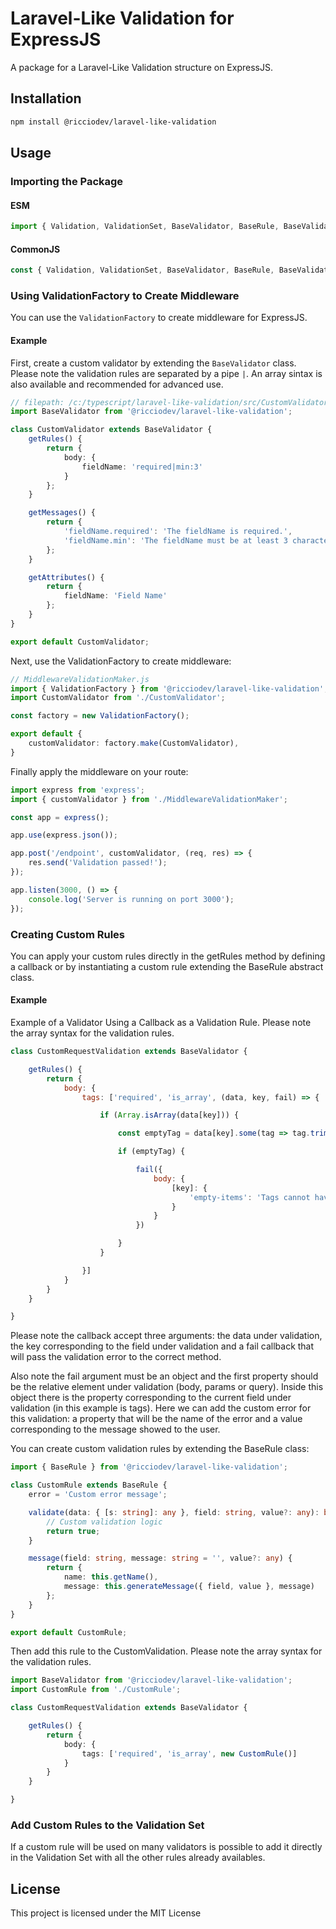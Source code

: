 # Laravel-Like Validation for ExpressJS

A package for a Laravel-Like Validation structure on ExpressJS.

## Installation

```sh
npm install @ricciodev/laravel-like-validation
```

## Usage

### Importing the Package

#### ESM
```typescript
import { Validation, ValidationSet, BaseValidator, BaseRule, BaseValidationSet, ValidationFactory } from '@ricciodev/laravel-like-validation';
```

#### CommonJS
```js
const { Validation, ValidationSet, BaseValidator, BaseRule, BaseValidationSet, ValidationFactory } = require('@ricciodev/laravel-like-validation');
```

### Using ValidationFactory to Create Middleware

You can use the `ValidationFactory` to create middleware for ExpressJS.

#### Example

First, create a custom validator by extending the `BaseValidator` class. Please note the validation rules are separated by a pipe ```|```.
An array sintax is also available and recommended for advanced use.

```typescript
// filepath: /c:/typescript/laravel-like-validation/src/CustomValidator.ts
import BaseValidator from '@ricciodev/laravel-like-validation';

class CustomValidator extends BaseValidator {
    getRules() {
        return {
            body: {
                fieldName: 'required|min:3'
            }
        };
    }

    getMessages() {
        return {
            'fieldName.required': 'The fieldName is required.',
            'fieldName.min': 'The fieldName must be at least 3 characters long.'
        };
    }

    getAttributes() {
        return {
            fieldName: 'Field Name'
        };
    }
}

export default CustomValidator;
```

Next, use the ValidationFactory to create middleware:

```typescript
// MiddlewareValidationMaker.js
import { ValidationFactory } from '@ricciodev/laravel-like-validation';
import CustomValidator from './CustomValidator';

const factory = new ValidationFactory();

export default {
    customValidator: factory.make(CustomValidator),
}
```

Finally apply the middleware on your route:

```typescript
import express from 'express';
import { customValidator } from './MiddlewareValidationMaker';

const app = express();

app.use(express.json());

app.post('/endpoint', customValidator, (req, res) => {
    res.send('Validation passed!');
});

app.listen(3000, () => {
    console.log('Server is running on port 3000');
});
```

### Creating Custom Rules
You can apply your custom rules directly in the getRules method by defining a callback or by instantiating a custom rule extending the BaseRule abstract class.

#### Example
Example of a Validator Using a Callback as a Validation Rule. Please note the array syntax for the validation rules.

```js
class CustomRequestValidation extends BaseValidator {

    getRules() {
        return {
            body: {
                tags: ['required', 'is_array', (data, key, fail) => {

                    if (Array.isArray(data[key])) {

                        const emptyTag = data[key].some(tag => tag.trim() === '');

                        if (emptyTag) {

                            fail({
                                body: {
                                    [key]: {
                                        'empty-items': 'Tags cannot have empty items'
                                    }
                                }
                            })

                        }
                    }

                }]
            }
        }
    }

}
```

Please note the callback accept three arguments: the data under validation, the key corresponding to the field under validation and a fail callback that will pass the validation error to the correct method.

Also note the fail argument must be an object and the first property should be the relative element under validation (body, params or query).
Inside this object there is the property corresponding to the current field under validation (in this example is tags).
Here we can add the custom error for this validation: a property that will be the name of the error and a value corresponding to the message showed to the user.


You can create custom validation rules by extending the BaseRule class:

```typescript
import { BaseRule } from '@ricciodev/laravel-like-validation';

class CustomRule extends BaseRule {
    error = 'Custom error message';

    validate(data: { [s: string]: any }, field: string, value?: any): boolean {
        // Custom validation logic
        return true;
    }

    message(field: string, message: string = '', value?: any) {
        return {
            name: this.getName(),
            message: this.generateMessage({ field, value }, message)
        };
    }
}

export default CustomRule;
```

Then add this rule to the CustomValidation. Please note the array syntax for the validation rules.

```typescript
import BaseValidator from '@ricciodev/laravel-like-validation';
import CustomRule from './CustomRule';

class CustomRequestValidation extends BaseValidator {

    getRules() {
        return {
            body: {
                tags: ['required', 'is_array', new CustomRule()]
            }
        }
    }

}
```

### Add Custom Rules to the Validation Set

If a custom rule will be used on many validators is possible to add it directly in the Validation Set with all the other rules already availables.

## License
This project is licensed under the MIT License